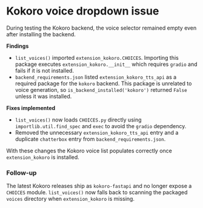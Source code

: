 # Kokoro voice dropdown issue

During testing the Kokoro backend, the voice selector remained empty even after installing the backend.

**Findings**
- `list_voices()` imported `extension_kokoro.CHOICES`. Importing this package executes `extension_kokoro.__init__` which requires `gradio` and fails if it is not installed.
- `backend_requirements.json` listed `extension_kokoro_tts_api` as a required package for the `kokoro` backend. This package is unrelated to voice generation, so `is_backend_installed('kokoro')` returned `False` unless it was installed.

**Fixes implemented**
- `list_voices()` now loads `CHOICES.py` directly using `importlib.util.find_spec` and `exec` to avoid the `gradio` dependency.
- Removed the unnecessary `extension_kokoro_tts_api` entry and a duplicate `chatterbox` entry from `backend_requirements.json`.

With these changes the Kokoro voice list populates correctly once `extension_kokoro` is installed.

### Follow-up

The latest Kokoro releases ship as `kokoro-fastapi` and no longer expose a
`CHOICES` module. `list_voices()` now falls back to scanning the packaged
`voices` directory when `extension_kokoro` is missing.
